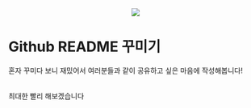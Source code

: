 <div align=center>
	<img src="https://capsule-render.vercel.app/api?type=waving&color=09edc4&height=250&section=header&text=README%20꾸미기!&fontSize=70" />	
</div>

# Github README 꾸미기
혼자 꾸미다 보니 재밌어서 여러분들과 같이 공유하고 싶은 마음에 작성해봅니다!

<br>최대한 빨리 해보겠습니다

<!-- ## README repository 생성하기 -->
